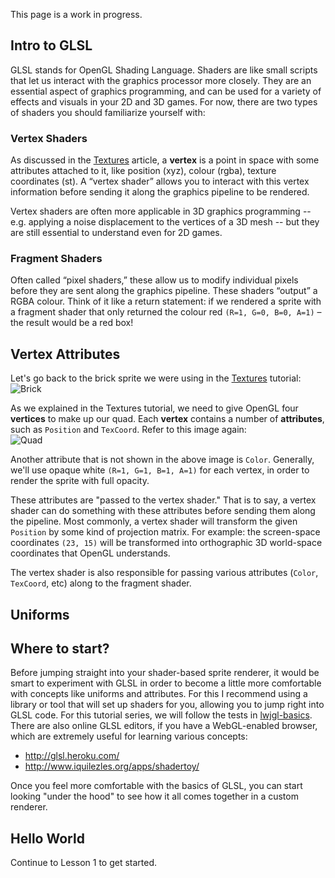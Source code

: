 This page is a work in progress.

## Intro to GLSL

GLSL stands for OpenGL Shading Language. Shaders are like small scripts that let us interact with the graphics processor more closely. They are an essential aspect of graphics programming, and can be used for a variety of effects and visuals in your 2D and 3D games. For now, there are two types of shaders you should familiarize yourself with:

### Vertex Shaders

As discussed in the [Textures](https://github.com/mattdesl/lwjgl-basics/wiki/Textures) article, a **vertex** is a point in space with some attributes attached to it, like position (xyz), colour (rgba), texture coordinates (st). A “vertex shader” allows you to interact with this vertex information before sending it along the graphics pipeline to be rendered.

Vertex shaders are often more applicable in 3D graphics programming -- e.g. applying a noise displacement to the vertices of a 3D mesh -- but they are still essential to understand even for 2D games.

### Fragment Shaders

Often called “pixel shaders,” these allow us to modify individual pixels before they are sent along the graphics pipeline. These shaders “output” a RGBA colour. Think of it like a return statement: if we rendered a sprite with a fragment shader that only returned the colour red `(R=1, G=0, B=0, A=1)` – the result would be a red box! 

## Vertex Attributes

Let's go back to the brick sprite we were using in the [Textures](https://github.com/mattdesl/lwjgl-basics/wiki/Textures) tutorial:  
![Brick](http://i.imgur.com/IGn1g.png)

As we explained in the Textures tutorial, we need to give OpenGL four **vertices** to make up our quad. Each **vertex** contains a number of **attributes**, such as `Position` and `TexCoord`. Refer to this image again:  
![Quad](http://i.imgur.com/fkzfb.png)

Another attribute that is not shown in the above image is `Color`. Generally, we'll use opaque white `(R=1, G=1, B=1, A=1)` for each vertex, in order to render the sprite with full opacity.

These attributes are "passed to the vertex shader." That is to say, a vertex shader can do something with these attributes before sending them along the pipeline. Most commonly, a vertex shader will transform the given `Position` by some kind of projection matrix. For example: the screen-space coordinates `(23, 15)` will be transformed into orthographic 3D world-space coordinates that OpenGL understands.

The vertex shader is also responsible for passing various attributes (`Color`, `TexCoord`, etc) along to the fragment shader. 

## Uniforms



## Where to start?

Before jumping straight into your shader-based sprite renderer, it would be smart to experiment with GLSL in order to become a little more comfortable with concepts like uniforms and attributes. For this I recommend using a library or tool that will set up shaders for you, allowing you to jump right into GLSL code. For this tutorial series, we will follow the tests in [lwjgl-basics](https://github.com/mattdesl/lwjgl-basics/tree/master/test/mdesl/test/shadertut). There are also online GLSL editors, if you have a WebGL-enabled browser, which are extremely useful for learning various concepts:
- http://glsl.heroku.com/
- http://www.iquilezles.org/apps/shadertoy/

Once you feel more comfortable with the basics of GLSL, you can start looking "under the hood" to see how it all comes together in a custom renderer.

## Hello World

Continue to Lesson 1 to get started.
